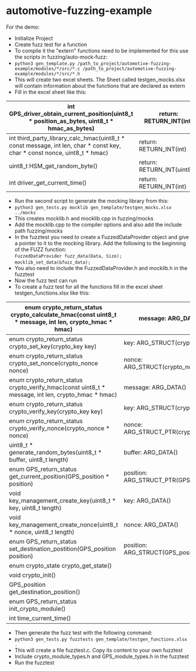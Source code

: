 # automotive-fuzzing-example
For the demo:
- Initialize Project
- Create fuzz test for a function
- To compile it the "extern" functions need to be implemented for this use the scripts in fuzzing/auto-mock-fuzz:
- ```python3 gen_template.py /path_to_project/automotive-fuzzing-example/modules/*/src/*.c /path_to_project/automotive-fuzzing-example/modules/*/src/*.h```
- This will create two excel sheets. The Sheet called testgen_mocks.xlsx will contain information about the functions that are declared as extern
- Fill in the excel sheet like this:

| int GPS_driver_obtain_current_position(uint8_t * position_as_bytes, uint8_t * hmac_as_bytes)                              | return: RETURN_INT(int)     | position_as_bytes: WRITE_BYTES(12) | hmac_as_bytes: WRITE_BYTES(64) |                        |                       |
|---------------------------------------------------------------------------------------------------------------------------|-----------------------------|------------------------------------|--------------------------------|------------------------|-----------------------|
| int third_party_library_calc_hmac(uint8_t * const message, int len, char * const key, char * const nonce, uint8_t * hmac) | return: RETURN_INT(int)     | message: WRITE_BYTES(len)          | key: WRITE_BYTES(64)           | nonce: WRITE_BYTES(64) | hmac: WRITE_BYTES(64) |
| uint8_t HSM_get_random_byte()                                                                                             | return: RETURN_INT(uint8_t) |                                    |                                |                        |                       |
| int driver_get_current_time()                                                                                             | return: RETURN_INT(int)     |                                    |                                |                        |                       |
- Run the second script to generate the mocking library from this: 
- ```python3 gen_tests.py mocklib gen_template/testgen_mocks.xlsx ../mocks```
- This creates mocklib.h and mocklib.cpp in fuzzing/mocks
- Add the mocklib.cpp to the compiler options and also add the include path fuzzing/mocks
- In the fuzztest you need to create a FuzzedDataProvider object and give a pointer to it to the mocking library. Add the following to the beginning of the FUZZ function:  
```FuzzedDataProvider fuzz_data(Data, Size);```  
```mocklib_set_data(&fuzz_data);```
- You also need to include the FuzzedDataProvider.h and mocklib.h in the fuzztest
- Now the fuzz test can run
- To create a fuzz test for all the functions fill in the excel sheet testgen_functions.xlsx like this:  

| enum crypto_return_status crypto_calculate_hmac(const uint8_t * message, int len, crypto_hmac * hmac) | message: ARG_DATA()                    | len: ARG_SIZE()    | hmac: ARG_STRUCT_PTR(crypto_hmac) |   |
|-------------------------------------------------------------------------------------------------------|----------------------------------------|--------------------|-----------------------------------|---|
| enum crypto_return_status crypto_set_key(crypto_key key)                                              | key: ARG_STRUCT(crypto_key)            |                    |                                   |   |
| enum crypto_return_status crypto_set_nonce(crypto_nonce nonce)                                        | nonce: ARG_STRUCT(crypto_nonce)        |                    |                                   |   |
| enum crypto_return_status crypto_verify_hmac(const uint8_t * message, int len, crypto_hmac * hmac)    | message: ARG_DATA()                    | len: ARG_SIZE()    | hmac: ARG_STRUCT_PTR(crypto_hmac) |   |
| enum crypto_return_status crypto_verify_key(crypto_key key)                                           | key: ARG_STRUCT(crypto_key)            |                    |                                   |   |
| enum crypto_return_status crypto_verify_nonce(crypto_nonce * nonce)                                   | nonce: ARG_STRUCT_PTR(crypto_nonce)    |                    |                                   |   |
| uint8_t * generate_random_bytes(uint8_t * buffer, uint8_t length)                                     | buffer: ARG_DATA()                     | length: ARG_SIZE() |                                   |   |
| enum GPS_return_status get_current_position(GPS_position * position)                                  | position: ARG_STRUCT_PTR(GPS_position) |                    |                                   |   |
| void key_management_create_key(uint8_t * key, uint8_t length)                                         | key: ARG_DATA()                        | length: ARG_SIZE() |                                   |   |
| void key_management_create_nonce(uint8_t * nonce, uint8_t length)                                     | nonce: ARG_DATA()                      | length: ARG_SIZE() |                                   |   |
| enum GPS_return_status set_destination_postition(GPS_position position)                               | position: ARG_STRUCT(GPS_position)     |                    |                                   |   |
| enum crypto_state crypto_get_state()                                                                  |                                        |                    |                                   |   |
| void crypto_init()                                                                                    |                                        |                    |                                   |   |
| GPS_position get_destination_position()                                                               |                                        |                    |                                   |   |
| enum GPS_return_status init_crypto_module()                                                           |                                        |                    |                                   |   |
| int time_current_time()                                                                               |                                        |                    |                                   |   |
- Then generate the fuzz test with the following command:
- ```python3 gen_tests.py fuzztests gen_template/testgen_functions.xlsx .```  
- This will create a file fuzztest.c. Copy its content to your own fuzztest
- Include crypto_module_types.h and GPS_module_types.h in the fuzztest
- Run the fuzztest


